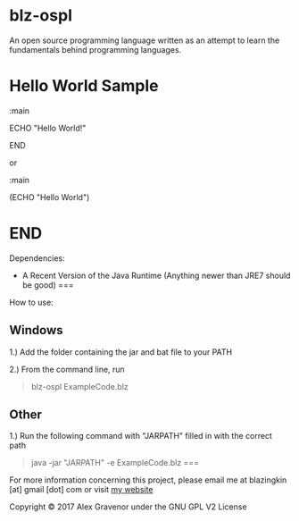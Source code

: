 ﻿blz-ospl
===
An open source programming language written as an attempt to learn the fundamentals behind programming languages.

Hello World Sample
===

:main

ECHO "Hello World!"

END

or

:main

(ECHO "Hello World")

END
===

Dependencies:

* A Recent Version of the Java Runtime (Anything newer than JRE7 should be good)
===

How to use:

## Windows

1.) Add the folder containing the jar and bat file to your PATH

2.) From the command line, run

> blz-ospl ExampleCode.blz

## Other

1.) Run the following command with "JARPATH" filled in with the correct path

> java -jar "JARPATH" -e ExampleCode.blz
===

For more information concerning this project, please email me at blazingkin [at] gmail [dot] com or visit [my website](http://www.blazingk.in/)

Copyright © 2017 Alex Gravenor under the GNU GPL V2 License